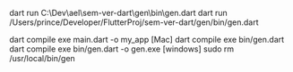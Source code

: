  dart run C:\Dev\ael\sem-ver-dart\gen\bin\gen.dart
 dart run /Users/prince/Developer/FlutterProj/sem-ver-dart/gen/bin/gen.dart

 dart compile exe main.dart -o my_app [Mac]
 dart compile exe bin/gen.dart
 dart compile exe bin/gen.dart -o gen.exe [windows]
 sudo rm /usr/local/bin/gen
